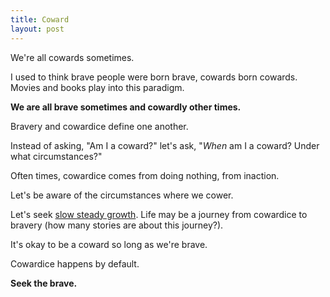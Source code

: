 ```yaml
---
title: Coward
layout: post
---
```

We're all cowards sometimes.

I used to think brave people were born brave, cowards born cowards.  Movies and books play into this paradigm.

**We are all brave sometimes and cowardly other times.**

Bravery and cowardice define one another.

Instead of asking, "Am I a coward?" let's ask, "*When* am I a coward?  Under what circumstances?"

Often times, cowardice comes from doing nothing, from inaction.

Let's be aware of the circumstances where we cower.

Let's seek [slow steady growth]({{site.url}}/slow-steady-growth). Life may be a journey from cowardice to bravery (how many stories are about this journey?).

It's okay to be a coward so long as we're brave.

Cowardice happens by default.

**Seek the brave.**
